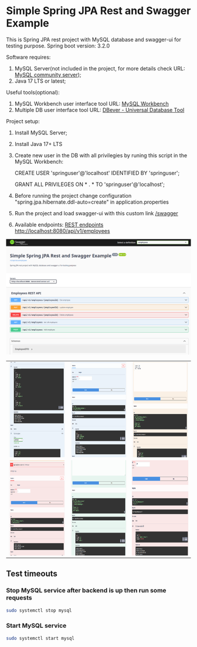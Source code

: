 # Simple Spring JPA Rest and Swagger Example

This is Spring JPA rest project with MySQL database and swagger-ui for testing purpose.
Spring boot version: 3.2.0

Software requires: 
1. MySQL Server(not included in the project, for more details check URL: [MySQL community server](https://dev.mysql.com/downloads/mysql));
2. Java 17 LTS or latest;

Useful tools(optional):
1. MySQL Workbench user interface tool URL: [MySQL Workbench](https://dev.mysql.com/downloads/workbench)
2. Multiple DB user interface tool URL: [DBever - Universal Database Tool](https://dbeaver.io/download)

Project setup:

1. Install MySQL Server;
2. Install Java 17+ LTS
3. Create new user in the DB with all privilegies by runing this script in the MySQL Workbench:

	CREATE USER 'springuser'@'localhost' IDENTIFIED BY 'springuser';

	GRANT ALL PRIVILEGES ON * . * TO 'springuser'@'localhost';

4. Before running the project change configuration "spring.jpa.hibernate.ddl-auto=create" in application.properties
5. Run the project and load swagger-ui with this custom link [/swagger](http://localhost:8080/swagger)
6. Available endpoints: [REST endpoints http://localhost:8080/api/v1/employees](http://localhost:8080/api/v1/employees)

![Preview swagger-ui](images/Capture.PNG)

<table>
  <tr>
    <td><img src="images/Capture1.PNG" alt="swagger-ui" width=270 height=260></td>
    <td><img src="images/Capture2.PNG" alt="swagger-ui" width=270 height=260></td>
    <td><img src="images/Capture3.PNG" alt="swagger-ui" width=270 height=260></td>
  </tr>
  <tr>
    <td><img src="images/Capture4.PNG" alt="swagger-ui" width=270 height=260></td>
    <td><img src="images/Capture5.PNG" alt="swagger-ui" width=270 height=260></td>
    <td><img src="images/Capture6.PNG" alt="swagger-ui" width=270 height=260></td>
  </tr>
 </table>


## Test timeouts

### Stop MySQL service after backend is up then run some requests
```bash
sudo systemctl stop mysql
```

### Start MySQL service
```bash
sudo systemctl start mysql
```



